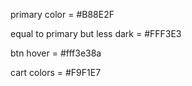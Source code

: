primary color = #B88E2F

equal to primary but less dark = #FFF3E3

btn hover = #fff3e38a

cart colors = #F9F1E7
